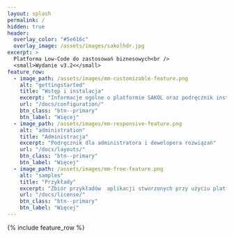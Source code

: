 ```yaml
---
layout: splash
permalink: /
hidden: true
header:
  overlay_color: "#5e616c"
  overlay_image: /assets/images/sakolhdr.jpg
excerpt: >
  Platforma Low-Code do zastosowań biznesowych<br />
  <small>Wydanie v3.2<</small>
feature_row:
  - image_path: /assets/images/mm-customizable-feature.png
    alt: "gettingstarted"
    title: "Wstęp i instalacja"
    excerpt: "Informacje ogólne o platformie SAKOL oraz podręcznik instalacji systemu"
    url: "/docs/configuration/"
    btn_class: "btn--primary"
    btn_label: "Więcej"
  - image_path: /assets/images/mm-responsive-feature.png
    alt: "administration"
    title: "Administracja"
    excerpt: "Podręcznik dla administratora i dewelopera rozwiązań"
    url: "/docs/layouts/"
    btn_class: "btn--primary"
    btn_label: "Więcej"
  - image_path: /assets/images/mm-free-feature.png
    alt: "samples"
    title: "Przykłady"
    excerpt: "Zbiór przykładów  aplikacji stworzonych przy użyciu platformy SAKOL"
    url: "/docs/license/"
    btn_class: "btn--primary"
    btn_label: "Więcej"
---
```

{% include feature_row %}
